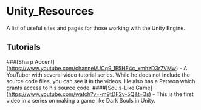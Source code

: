 # Unity_Resources
A list of useful sites and pages for those working with the Unity Engine.

## Tutorials

###[Sharp Accent] (https://www.youtube.com/channel/UCq9_1E5HE4c_xmhzD3r7VMw) - A YouTuber with several video tutorial series.  While he does not include the source code files, you can see it in the videos.  He also has a Patreon which grants access to his source code.
####[Souls-Like Game] (https://www.youtube.com/watch?v=-m9tDF2v-5Q&t=3s)  - This is the first video in a series on making a game like Dark Souls in Unity.
